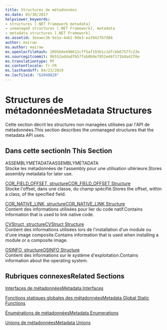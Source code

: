 ```yaml
---
title: Structures de métadonnées
ms.date: 03/30/2017
helpviewer_keywords:
- structures [.NET Framework metadata]
- unmanaged structures [.NET Framework], metadata
- metadata structures [.NET Framework]
ms.assetid: 3eeaec36-5e1a-4a62-9de3-ea3942f67d04
author: mairaw
ms.author: mairaw
ms.openlocfilehash: 2095b6e490612cff5af193b1c1dfcbb6757fc23e
ms.sourcegitcommit: 9b552addadfb57fab0b9e7852ed4f1f1b8a42f8e
ms.translationtype: MT
ms.contentlocale: fr-FR
ms.lasthandoff: 04/23/2019
ms.locfileid: "62049828"
---
```

# <a name="metadata-structures"></a><span data-ttu-id="f811f-102">Structures de métadonnées</span><span class="sxs-lookup"><span data-stu-id="f811f-102">Metadata Structures</span></span>
<span data-ttu-id="f811f-103">Cette section décrit les structures non managées utilisées par l'API de métadonnées.</span><span class="sxs-lookup"><span data-stu-id="f811f-103">This section describes the unmanaged structures that the metadata API uses.</span></span>  
  
## <a name="in-this-section"></a><span data-ttu-id="f811f-104">Dans cette section</span><span class="sxs-lookup"><span data-stu-id="f811f-104">In This Section</span></span>  
 <span data-ttu-id="f811f-105">ASSEMBLYMETADATA</span><span class="sxs-lookup"><span data-stu-id="f811f-105">ASSEMBLYMETADATA</span></span>  
 <span data-ttu-id="f811f-106">Stocke les métadonnées de l'assembly pour une utilisation ultérieure.</span><span class="sxs-lookup"><span data-stu-id="f811f-106">Stores assembly metadata for later use.</span></span>  
  
 [<span data-ttu-id="f811f-107">COR_FIELD_OFFSET, structure</span><span class="sxs-lookup"><span data-stu-id="f811f-107">COR_FIELD_OFFSET Structure</span></span>](../../../../docs/framework/unmanaged-api/metadata/cor-field-offset-structure.md)  
 <span data-ttu-id="f811f-108">Stocke l'offset, dans une classe, du champ spécifié.</span><span class="sxs-lookup"><span data-stu-id="f811f-108">Stores the offset, within a class, of the specified field.</span></span>  
  
 [<span data-ttu-id="f811f-109">COR_NATIVE_LINK, structure</span><span class="sxs-lookup"><span data-stu-id="f811f-109">COR_NATIVE_LINK Structure</span></span>](../../../../docs/framework/unmanaged-api/metadata/cor-native-link-structure.md)  
 <span data-ttu-id="f811f-110">Contient des informations utilisées pour lier du code natif.</span><span class="sxs-lookup"><span data-stu-id="f811f-110">Contains information that is used to link native code.</span></span>  
  
 [<span data-ttu-id="f811f-111">CVStruct, structure</span><span class="sxs-lookup"><span data-stu-id="f811f-111">CVStruct Structure</span></span>](../../../../docs/framework/unmanaged-api/metadata/cvstruct-structure.md)  
 <span data-ttu-id="f811f-112">Contient des informations utilisées lors de l'installation d'un module ou d'une image composite.</span><span class="sxs-lookup"><span data-stu-id="f811f-112">Contains information that is used when installing a module or a composite image.</span></span>  
  
 [<span data-ttu-id="f811f-113">OSINFO, structure</span><span class="sxs-lookup"><span data-stu-id="f811f-113">OSINFO Structure</span></span>](../../../../docs/framework/unmanaged-api/metadata/osinfo-structure.md)  
 <span data-ttu-id="f811f-114">Contient des informations sur le système d'exploitation.</span><span class="sxs-lookup"><span data-stu-id="f811f-114">Contains information about the operating system.</span></span>  
  
## <a name="related-sections"></a><span data-ttu-id="f811f-115">Rubriques connexes</span><span class="sxs-lookup"><span data-stu-id="f811f-115">Related Sections</span></span>  
 [<span data-ttu-id="f811f-116">Interfaces de métadonnées</span><span class="sxs-lookup"><span data-stu-id="f811f-116">Metadata Interfaces</span></span>](../../../../docs/framework/unmanaged-api/metadata/metadata-interfaces.md)  
  
 [<span data-ttu-id="f811f-117">Fonctions statiques globales des métadonnées</span><span class="sxs-lookup"><span data-stu-id="f811f-117">Metadata Global Static Functions</span></span>](../../../../docs/framework/unmanaged-api/metadata/metadata-global-static-functions.md)  
  
 [<span data-ttu-id="f811f-118">Énumérations de métadonnées</span><span class="sxs-lookup"><span data-stu-id="f811f-118">Metadata Enumerations</span></span>](../../../../docs/framework/unmanaged-api/metadata/metadata-enumerations.md)  
  
 [<span data-ttu-id="f811f-119">Unions de métadonnées</span><span class="sxs-lookup"><span data-stu-id="f811f-119">Metadata Unions</span></span>](../../../../docs/framework/unmanaged-api/metadata/metadata-unions.md)
